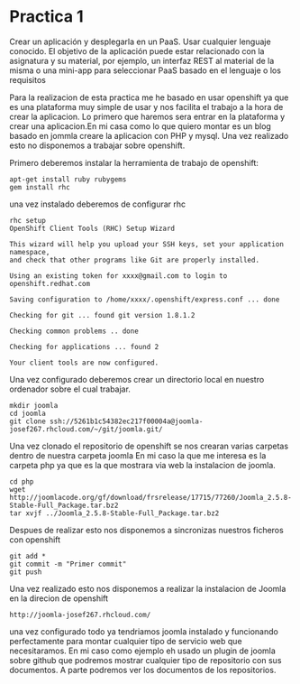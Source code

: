 Practica 1
===========
Crear un aplicación y desplegarla en un PaaS. Usar cualquier lenguaje conocido. El objetivo de la aplicación puede estar relacionado con la asignatura y su material, por ejemplo, un interfaz REST al material de la misma o una mini-app para seleccionar PaaS basado en el lenguaje o los requisitos


Para la realizacion de esta practica me he basado en usar openshift ya que es una plataforma muy simple de usar y nos facilita el trabajo a la hora de crear la aplicacion.
Lo primero que haremos sera entrar en la plataforma y crear una aplicacion.En mi casa como lo que quiero montar es un blog basado en jommla creare la aplicacion con PHP y mysql.
Una vez realizado esto no disponemos a trabajar sobre openshift.

Primero deberemos instalar la herramienta de trabajo de openshift:
```
apt-get install ruby rubygems
gem install rhc

```
una vez instalado deberemos de configurar rhc

```
rhc setup 
OpenShift Client Tools (RHC) Setup Wizard

This wizard will help you upload your SSH keys, set your application namespace,
and check that other programs like Git are properly installed.

Using an existing token for xxxx@gmail.com to login to openshift.redhat.com

Saving configuration to /home/xxxx/.openshift/express.conf ... done

Checking for git ... found git version 1.8.1.2

Checking common problems .. done

Checking for applications ... found 2

Your client tools are now configured.

```
Una vez configurado deberemos crear un directorio local en nuestro ordenador sobre el cual trabajar.
```
mkdir joomla
cd joomla
git clone ssh://5261b1c54382ec217f00004a@joomla-josef267.rhcloud.com/~/git/joomla.git/
```

Una vez clonado el repositorio de openshift se nos crearan varias carpetas dentro de nuestra carpeta joomla
En mi caso la que me interesa es la carpeta php ya que es la que mostrara via web la instalacion de joomla.

```
cd php
wget http://joomlacode.org/gf/download/frsrelease/17715/77260/Joomla_2.5.8-Stable-Full_Package.tar.bz2
tar xvjf ../Joomla_2.5.8-Stable-Full_Package.tar.bz2
```
Despues de realizar esto nos disponemos a sincronizas nuestros ficheros con openshift
```
git add *
git commit -m "Primer commit"
git push
```
Una vez realizado esto nos disponemos a realizar la instalacion de Joomla en la direcion de openshift
```
http://joomla-josef267.rhcloud.com/
```
una vez configurado todo ya tendriamos joomla instalado y funcionando perfectamente para montar cualquier tipo de servicio web que necesitaramos.
En mi caso como ejemplo eh usado un plugin de joomla sobre github que podremos mostrar cualquier tipo de repositorio con sus documentos.
A parte podremos ver los documentos de los repositorios.

